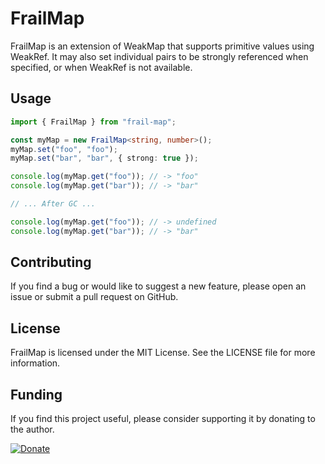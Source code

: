 # FrailMap

FrailMap is an extension of WeakMap that supports primitive values using
WeakRef. It may also set individual pairs to be strongly referenced when
specified, or when WeakRef is not available.

## Usage

```ts
import { FrailMap } from "frail-map";

const myMap = new FrailMap<string, number>();
myMap.set("foo", "foo");
myMap.set("bar", "bar", { strong: true });

console.log(myMap.get("foo")); // -> "foo"
console.log(myMap.get("bar")); // -> "bar"

// ... After GC ...

console.log(myMap.get("foo")); // -> undefined
console.log(myMap.get("bar")); // -> "bar"
```

## Contributing

If you find a bug or would like to suggest a new feature, please open an issue
or submit a pull request on GitHub.

## License

FrailMap is licensed under the MIT License. See the LICENSE file for more
information.

## Funding

If you find this project useful, please consider supporting it by donating to
the author.

[![Donate](https://img.shields.io/static/v1?label=Sponsor&message=%E2%9D%A4&logo=GitHub)](https://github.com/sponsors/vicary)
